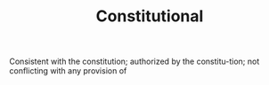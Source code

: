 ---
title: Constitutional
letter: C
permalink: "/definitions/bld-constitutional.html"
body: Consistent with the constitution; authorized by the constitu-tion; not conflicting
  with any provision of
published_at: '2018-07-07'
source: Black's Law Dictionary 2nd Ed (1910)
layout: post
---